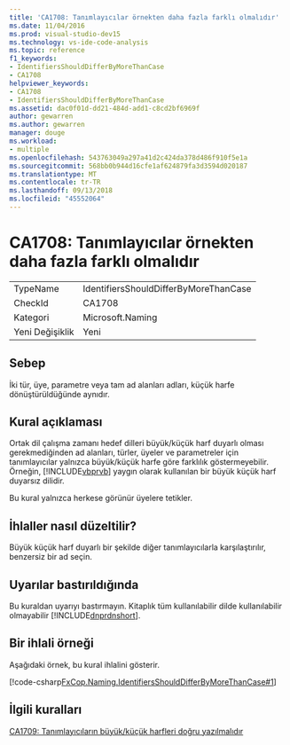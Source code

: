 ```yaml
---
title: 'CA1708: Tanımlayıcılar örnekten daha fazla farklı olmalıdır'
ms.date: 11/04/2016
ms.prod: visual-studio-dev15
ms.technology: vs-ide-code-analysis
ms.topic: reference
f1_keywords:
- IdentifiersShouldDifferByMoreThanCase
- CA1708
helpviewer_keywords:
- CA1708
- IdentifiersShouldDifferByMoreThanCase
ms.assetid: dac0f01d-dd21-484d-add1-c8cd2bf6969f
author: gewarren
ms.author: gewarren
manager: douge
ms.workload:
- multiple
ms.openlocfilehash: 543763049a297a41d2c424da378d486f910f5e1a
ms.sourcegitcommit: 568bb0b944d16cfe1af624879fa3d3594d020187
ms.translationtype: MT
ms.contentlocale: tr-TR
ms.lasthandoff: 09/13/2018
ms.locfileid: "45552064"
---
```

# <a name="ca1708-identifiers-should-differ-by-more-than-case"></a>CA1708: Tanımlayıcılar örnekten daha fazla farklı olmalıdır
|||
|-|-|
|TypeName|IdentifiersShouldDifferByMoreThanCase|
|CheckId|CA1708|
|Kategori|Microsoft.Naming|
|Yeni Değişiklik|Yeni|

## <a name="cause"></a>Sebep
 İki tür, üye, parametre veya tam ad alanları adları, küçük harfe dönüştürüldüğünde aynıdır.

## <a name="rule-description"></a>Kural açıklaması
 Ortak dil çalışma zamanı hedef dilleri büyük/küçük harf duyarlı olması gerekmediğinden ad alanları, türler, üyeler ve parametreler için tanımlayıcılar yalnızca büyük/küçük harfe göre farklılık göstermeyebilir. Örneğin, [!INCLUDE[vbprvb](../code-quality/includes/vbprvb_md.md)] yaygın olarak kullanılan bir büyük küçük harf duyarsız dilidir.

 Bu kural yalnızca herkese görünür üyelere tetikler.

## <a name="how-to-fix-violations"></a>İhlaller nasıl düzeltilir?
 Büyük küçük harf duyarlı bir şekilde diğer tanımlayıcılarla karşılaştırılır, benzersiz bir ad seçin.

## <a name="when-to-suppress-warnings"></a>Uyarılar bastırıldığında
 Bu kuraldan uyarıyı bastırmayın. Kitaplık tüm kullanılabilir dilde kullanılabilir olmayabilir [!INCLUDE[dnprdnshort](../code-quality/includes/dnprdnshort_md.md)].

## <a name="example-of-a-violation"></a>Bir ihlali örneği
 Aşağıdaki örnek, bu kural ihlalini gösterir.

 [!code-csharp[FxCop.Naming.IdentifiersShouldDifferByMoreThanCase#1](../code-quality/codesnippet/CSharp/ca1708-identifiers-should-differ-by-more-than-case_1.cs)]

## <a name="related-rules"></a>İlgili kuralları
 [CA1709: Tanımlayıcıların büyük/küçük harfleri doğru yazılmalıdır](../code-quality/ca1709-identifiers-should-be-cased-correctly.md)